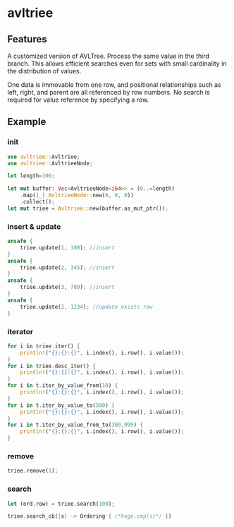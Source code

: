 # avltriee
## Features
A customized version of AVLTree.
Process the same value in the third branch.
This allows efficient searches even for sets with small cardinality in the distribution of values.

One data is immovable from one row, and positional relationships such as left, right, and parent are all referenced by row numbers.
No search is required for value reference by specifying a row.


## Example

### init
```rust
use avltriee::Avltriee;
use avltriee::AvltrieeNode;

let length=100;

let mut buffer: Vec<AvltrieeNode<i64>> = (0..=length)
    .map(|_| AvltrieeNode::new(0, 0, 0))
    .collect();
let mut triee = Avltriee::new(buffer.as_mut_ptr());
```

### insert & update

```rust
unsafe {
    triee.update(1, 100); //insert
}
unsafe {
    triee.update(2, 345); //insert
}
unsafe {
    triee.update(3, 789); //insert
}
unsafe {
    triee.update(2, 1234); //update exists row
}
```
### iterator

```rust
for i in triee.iter() {
    println!("{}:{}:{}", i.index(), i.row(), i.value());
}
for i in triee.desc_iter() {
    println!("{}:{}:{}", i.index(), i.row(), i.value());
}
for i in t.iter_by_value_from(10) {
    println!("{}:{}:{}", i.index(), i.row(), i.value());
}
for i in t.iter_by_value_to(500) {
    println!("{}:{}:{}", i.index(), i.row(), i.value());
}
for i in t.iter_by_value_from_to(300,999) {
    println!("{}:{}:{}", i.index(), i.row(), i.value());
}
```
### remove
```rust
triee.remove(1);
```

### search
```rust
let (ord,row) = triee.search(100);

triee.search_cb(|s| -> Ordering { /*hoge.cmp(s)*/ })
```

